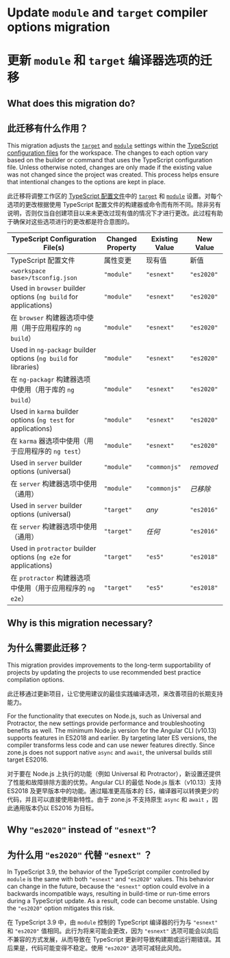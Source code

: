 # Update `module` and `target` compiler options migration

# 更新 `module` 和 `target` 编译器选项的迁移

## What does this migration do?

## 此迁移有什么作用？

This migration adjusts the [`target`](https://www.typescriptlang.org/v2/en/tsconfig#target) and [`module`](https://www.typescriptlang.org/v2/en/tsconfig#module) settings within the [TypeScript configuration files](guide/typescript-configuration) for the workspace.
The changes to each option vary based on the builder or command that uses the TypeScript configuration file.
Unless otherwise noted, changes are only made if the existing value was not changed since the project was created.
This process helps ensure that intentional changes to the options are kept in place.

此迁移将调整工作区的 [TypeScript 配置文件](guide/typescript-configuration)中的 [`target`](https://www.typescriptlang.org/v2/en/tsconfig#target) 和 [`module`](https://www.typescriptlang.org/v2/en/tsconfig#module) 设置。对每个选项的更改根据使用 TypeScript 配置文件的构建器或命令而有所不同。除非另有说明，否则仅当自创建项目以来未更改过现有值的情况下才进行更改。此过程有助于确保对这些选项进行的更改都是符合意图的。

| TypeScript Configuration File(s) | Changed Property | Existing Value | New Value |
| -------------------------------- | ---------------- | -------------- | --------- |
| TypeScript 配置文件 | 属性变更 | 现有值 | 新值 |
| `<workspace base>/tsconfig.json` | `"module"` | `"esnext"` | `"es2020"` |
| Used in `browser` builder options (`ng build` for applications) | `"module"` | `"esnext"` | `"es2020"` |
| 在 `browser` 构建器选项中使用（用于应用程序的 `ng build`）| `"module"` | `"esnext"` | `"es2020"` |
| Used in `ng-packagr` builder options (`ng build` for libraries) | `"module"` | `"esnext"` | `"es2020"` |
| 在 `ng-packagr` 构建器选项中使用（用于库的 `ng build`）| `"module"` | `"esnext"` | `"es2020"` |
| Used in `karma` builder options (`ng test` for applications) | `"module"` | `"esnext"` | `"es2020"` |
| 在 `karma` 器选项中使用（用于应用程序的 `ng test`）| `"module"` | `"esnext"` | `"es2020"` |
| Used in `server` builder options (universal) | `"module"` | `"commonjs"` | *removed* |
| 在 `server` 构建器选项中使用（通用） | `"module"` | `"commonjs"` | *已移除* |
| Used in `server` builder options (universal) | `"target"` | *any* | `"es2016"` |
| 在 `server` 构建器选项中使用（通用） | `"target"` | *任何* | `"es2016"` |
| Used in `protractor` builder options (`ng e2e` for applications) | `"target"` | `"es5"` | `"es2018"` |
| 在 `protractor` 构建器选项中使用（用于应用程序的 `ng e2e`）| `"target"` | `"es5"` | `"es2018"` |

## Why is this migration necessary?

## 为什么需要此迁移？

This migration provides improvements to the long-term supportability of projects by updating the projects to use recommended best practice compilation options.

此迁移通过更新项目，让它使用建议的最佳实践编译选项，来改善项目的长期支持能力。

For the functionality that executes on Node.js, such as Universal and Protractor, the new settings provide performance and troubleshooting benefits as well.
The minimum Node.js version for the Angular CLI (v10.13) supports features in ES2018 and earlier.
By targeting later ES versions, the compiler transforms less code and can use newer features directly.
Since zone.js does not support native `async` and `await`, the universal builds still target ES2016.

对于要在 Node.js 上执行的功能（例如 Universal 和 Protractor），新设置还提供了性能和故障排除方面的优势。Angular CLI 的最低 Node.js 版本（v10.13）支持 ES2018 及更早版本中的功能。通过瞄准更高版本的 ES，编译器可以转换更少的代码，并且可以直接使用新特性。由于 zone.js 不支持原生 `async` 和 `await` ，因此通用版本仍以 ES2016 为目标。

## Why `"es2020"` instead of `"esnext"`?

## 为什么用 `"es2020"` 代替 `"esnext"` ？

In TypeScript 3.9, the behavior of the TypeScript compiler controlled by `module` is the same with both `"esnext"` and `"es2020"` values.
This behavior can change in the future, because the `"esnext"` option could evolve in a backwards incompatible ways, resulting in build-time or run-time errors during a TypeScript update.
As a result, code can become unstable. Using the `"es2020"` option mitigates this risk.

在 TypeScript 3.9 中，由 `module` 控制的 TypeScript 编译器的行为与 `"esnext"` 和 `"es2020"` 值相同。此行为将来可能会更改，因为 `"esnext"` 选项可能会以向后不兼容的方式发展，从而导致在 TypeScript 更新时导致构建期或运行期错误。其后果是，代码可能变得不稳定。使用 `"es2020"` 选项可减轻此风险。

